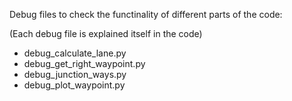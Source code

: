 Debug files to check the functinality of different parts of the code:

(Each debug file is explained itself in the code)

* debug_calculate_lane.py
* debug_get_right_waypoint.py
* debug_junction_ways.py
* debug_plot_waypoint.py